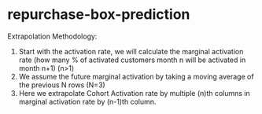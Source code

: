 # repurchase-box-prediction

Extrapolation Methodology:
1. Start with the activation rate, we will calculate the marginal activation rate (how many % of activated customers month n will be activated in month n+1) (n>1)
2. We assume the future marginal activation by taking a moving average of the previous N rows (N=3)
3. Here we extrapolate Cohort Activation rate by multiple (n)th columns in marginal activation rate by (n-1)th column.
